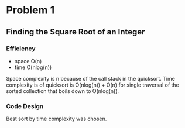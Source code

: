 # Problem 1
## Finding the Square Root of an Integer

### Efficiency

- space   O(n)
- time    O(nlog(n))

Space complexity is n because of the call stack in the quicksort.
Time complexity is of quicksort is O(nlog(n)) + O(n) for single traversal of the sorted collection that boils down to O(nlog(n)).

### Code Design

Best sort by time complexity was chosen.